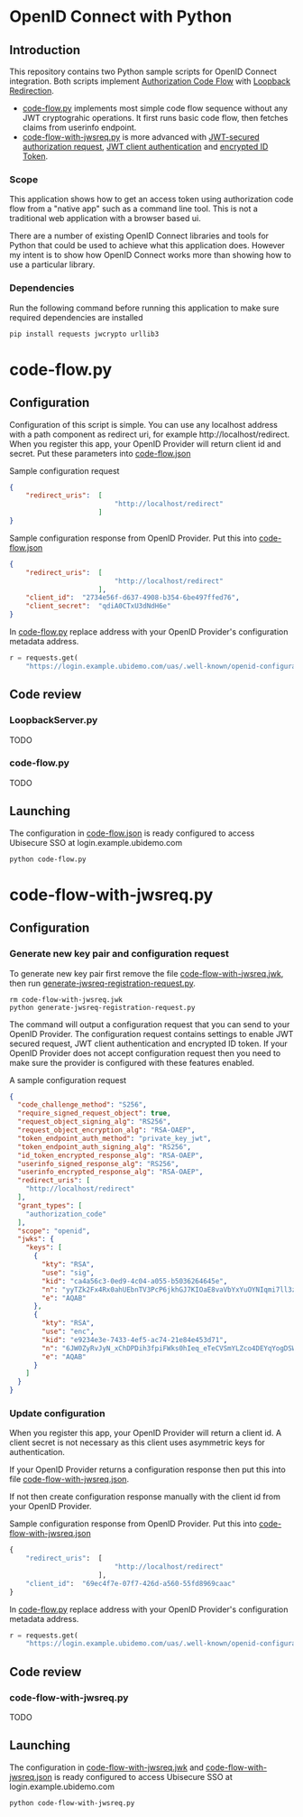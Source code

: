 # OpenID Connect with Python

## Introduction

This repository contains two Python sample scripts for OpenID Connect integration. Both scripts implement [Authorization Code Flow](https://openid.net/specs/openid-connect-core-1_0.html#CodeFlowAuth) with [Loopback Redirection](https://datatracker.ietf.org/doc/html/rfc8252#section-7.3). 

* [code-flow.py](code-flow.py) implements most simple code flow sequence without any JWT cryptograhic operations. It first runs basic code flow, then fetches claims from userinfo endpoint.
* [code-flow-with-jwsreq.py](code-flow-with-jwsreq.py) is more advanced with [JWT-secured authorization request](https://datatracker.ietf.org/doc/html/rfc9101), [JWT client authentication](https://datatracker.ietf.org/doc/html/rfc7523#section-2.2) and [encrypted ID Token](https://openid.net/specs/openid-connect-core-1_0.html#IDToken).

### Scope

This application shows how to get an access token using authorization code flow from a "native app" such as a command line tool. This is not a traditional web application with a browser based ui.

There are a number of existing OpenID Connect libraries and tools for Python that could be used to achieve what this application does. However my intent is to show how OpenID Connect works more than showing how to use a particular library. 

### Dependencies

Run the following command before running this application to make sure required dependencies are installed 

```text
pip install requests jwcrypto urllib3
```

# code-flow.py

## Configuration

Configuration of this script is simple. You can use any localhost address with a path component as redirect uri, for example http://localhost/redirect. When you register this app, your OpenID Provider will return client id and secret. Put these parameters into [code-flow.json](code-flow.json)

Sample configuration request

```json
{
    "redirect_uris":  [
                          "http://localhost/redirect"
                      ]
}
```

Sample configuration response from OpenID Provider. Put this into [code-flow.json](code-flow.json)

```json
{
    "redirect_uris":  [
                          "http://localhost/redirect"
                      ],
    "client_id":  "2734e56f-d637-4908-b354-6be497ffed76",
    "client_secret":  "qdiA0CTxU3dNdH6e"
}
```

In [code-flow.py](code-flow.py#L14) replace address with your OpenID Provider's configuration metadata address.

```py
r = requests.get(
    "https://login.example.ubidemo.com/uas/.well-known/openid-configuration")
```

## Code review

### LoopbackServer.py

TODO

### code-flow.py

TODO

## Launching

The configuration in [code-flow.json](code-flow.json) is ready configured to access Ubisecure SSO at login.example.ubidemo.com

```text
python code-flow.py
```

# code-flow-with-jwsreq.py

## Configuration

### Generate new key pair and configuration request

To generate new key pair first remove the file [code-flow-with-jwsreq.jwk](code-flow-with-jwsreq.jwk), then run [generate-jwsreq-registration-request.py](generate-jwsreq-registration-request.py).

```text
rm code-flow-with-jwsreq.jwk
python generate-jwsreq-registration-request.py 
```

The command will output a configuration request that you can send to your OpenID Provider. The configuration request contains settings to enable JWT secured request, JWT client authentication and encrypted ID token. If your OpenID Provider does not accept configuration request then you need to make sure the provider is configured with these features enabled. 

A sample configuration request

```json
{
  "code_challenge_method": "S256",
  "require_signed_request_object": true,
  "request_object_signing_alg": "RS256",
  "request_object_encryption_alg": "RSA-OAEP",
  "token_endpoint_auth_method": "private_key_jwt",
  "token_endpoint_auth_signing_alg": "RS256",
  "id_token_encrypted_response_alg": "RSA-OAEP",
  "userinfo_signed_response_alg": "RS256",
  "userinfo_encrypted_response_alg": "RSA-OAEP",
  "redirect_uris": [
    "http://localhost/redirect"
  ],
  "grant_types": [
    "authorization_code"
  ],
  "scope": "openid",
  "jwks": {
    "keys": [
      {
        "kty": "RSA",
        "use": "sig",
        "kid": "ca4a56c3-0ed9-4c04-a055-b5036264645e",
        "n": "yyTZk2Fx4Rx0ahUEbnTV3PcP6jkhGJ7KIOaE8vaVbYxYuOYNIqmi7ll3zDgxt_bzHiEZgcVI_7pgTHjGG2NNyw1nptYy2D72dwuHb6xQHzHhmk3d-Kd3Ot95rmP_t-pFOSm3kxeoJgp_cpXN5bLAu58UcVd-uEhtRcKp6aWU2Cm3SCxHWuAZfoF8pVyAfmjQpTyInzYq5HYPWbOvnw4FOGgwHdDxh9baP0l1xqoeYVnpIKgAKF4abmypw2vZkPg4dpDH0-OAZH2tVcYC_QwFgkatjDwK-VjGE1eNiEXqRFCoMhiKE0KUPJIaCDhyb0aTe9uHtJKW8O8jktFFvoEErw",
        "e": "AQAB"
      },
      {
        "kty": "RSA",
        "use": "enc",
        "kid": "e9234e3e-7433-4ef5-ac74-21e84e453d71",
        "n": "6JW0ZyRvJyN_xChDPDih3fpiFWks0hIeq_eTeCVSmYLZco4DEYqYogDSWwE2G0RKk7VA1_YNT4uGzrR9nJYnLDXqa3ml3eeRTpF8qCYCH4RGVnKKh7LfvZ9vwrY_W7rb9tW9d-yygrFlhujwoMi4hj1tyA4vm0WkQ-xRYwXIc8DdcEQvPmXrQRDIOko82umOntPvFzHzBmv5H6nkhMf8eBvhj8xGaKwJUYY_Igi7AyFryD3v_JkzP0AtkAapjnz7Rw95hijCBGkrCq--FHeHQoSKwTCTvbaM2K5YARvYORY-d_w6kiqglFxQREnoB7AEB_Jwi6QQYbbCBLVAqXrzOw",
        "e": "AQAB"
      }
    ]
  }
}
```

### Update configuration

When you register this app, your OpenID Provider will return a client id. A client secret is not necessary as this client uses asymmetric keys for authentication.

If your OpenID Provider returns a configuration response then put this into file [code-flow-with-jwsreq.json](code-flow-with-jwsreq.json). 

If not then create configuration response manually with the client id from your OpenID Provider.

Sample configuration response from OpenID Provider. Put this into [code-flow-with-jwsreq.json](code-flow-with-jwsreq.json)

```py
{
    "redirect_uris":  [
                          "http://localhost/redirect"
                      ],
    "client_id":  "69ec4f7e-07f7-426d-a560-55fd8969caac"
}
```

In [code-flow.py](code-flow.py#L14) replace address with your OpenID Provider's configuration metadata address.

```py
r = requests.get(
    "https://login.example.ubidemo.com/uas/.well-known/openid-configuration")
```

## Code review

### code-flow-with-jwsreq.py

TODO

## Launching

The configuration in [code-flow-with-jwsreq.jwk](code-flow-with-jwsreq.jwk) and [code-flow-with-jwsreq.json](code-flow-with-jwsreq.json) is ready configured to access Ubisecure SSO at login.example.ubidemo.com

```text
python code-flow-with-jwsreq.py
```

